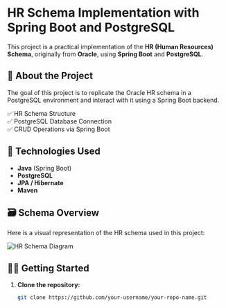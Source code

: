 # HR Schema Implementation with Spring Boot and PostgreSQL

This project is a practical implementation of the **HR (Human Resources) Schema**, originally from **Oracle**, using **Spring Boot** and **PostgreSQL**.

## 📌 About the Project

The goal of this project is to replicate the Oracle HR schema in a PostgreSQL environment and interact with it using a Spring Boot backend.

✅ HR Schema Structure  
✅ PostgreSQL Database Connection  
✅ CRUD Operations via Spring Boot  


## 🧰 Technologies Used

- **Java** (Spring Boot)
- **PostgreSQL**
- **JPA / Hibernate**
- **Maven**

## 🗃️ Schema Overview

Here is a visual representation of the HR schema used in this project:

![HR Schema Diagram](![cncpt292](https://github.com/user-attachments/assets/22cf6227-7ef3-47fd-96b3-eb787c415e9c))  


## 🏃‍♂️ Getting Started

1. **Clone the repository:**

   ```bash
   git clone https://github.com/your-username/your-repo-name.git
   
